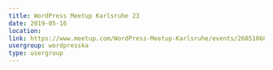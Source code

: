```yaml
---
title: WordPress Meetup Karlsruhe 23
date: 2019-05-16
location: 
link: https://www.meetup.com/WordPress-Meetup-Karlsruhe/events/260510680/
usergroup: wordpresska
type: usergroup
---
```

